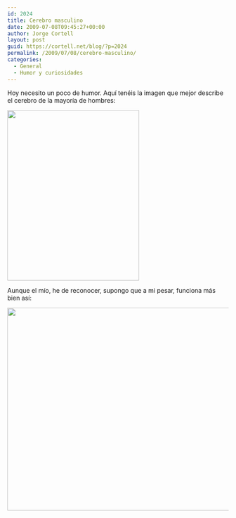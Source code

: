 ```yaml
---
id: 2024
title: Cerebro masculino
date: 2009-07-08T09:45:27+00:00
author: Jorge Cortell
layout: post
guid: https://cortell.net/blog/?p=2024
permalink: /2009/07/08/cerebro-masculino/
categories:
  - General
  - Humor y curiosidades
---
```

Hoy necesito un poco de humor. Aquí tenéis la imagen que mejor describe el cerebro de la mayoría de hombres:

<img class="aligncenter" title="cerebro masculino" src="https://manologo.files.wordpress.com/2009/06/diversos_018.gif?w=300&h=387" alt="" width="300" height="387" />

Aunque el mío, he de reconocer, supongo que a mi pesar, funciona más bien así:

<p style="text-align: center">
  <img class="aligncenter" title="vortex" src="https://fc02.deviantart.com/fs26/f/2008/121/e/4/Cloud_Vortex_by_randomgypsy.png" alt="" width="614" height="461" />
</p>